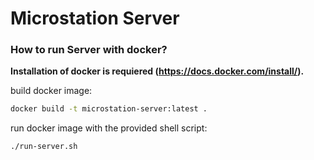 # Microstation Server

### How to run Server with docker?

**Installation of docker is requiered (https://docs.docker.com/install/).**


build docker image:
```sh
docker build -t microstation-server:latest .
```


run docker image with the provided shell script:
```sh
./run-server.sh
```

